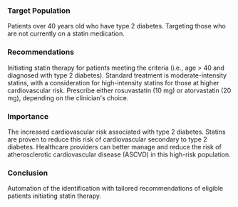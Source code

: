 ### Target Population
Patients over 40 years old who have type 2 diabetes. Targeting those who are not currently on a statin medication.
### Recommendations
Initiating statin therapy for patients meeting the criteria (i.e., age > 40 and diagnosed with type 2 diabetes).  Standard treatment is moderate-intensity statins, with a consideration for high-intensity statins for those at higher cardiovascular risk. Prescribe either rosuvastatin (10 mg) or atorvastatin (20 mg), depending on the clinician's choice.
### Importance
The increased cardiovascular risk associated with type 2 diabetes. Statins are proven to reduce this risk of cardiovascular secondary to type 2 diabetes. Healthcare providers can better manage and reduce the risk of atherosclerotic cardiovascular disease (ASCVD) in this high-risk population.
### Conclusion
Automation of the identification with tailored recommendations of eligible patients initiating statin therapy.
